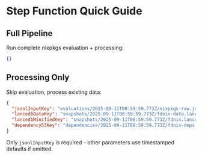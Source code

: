 # Step Function Quick Guide

## Full Pipeline
Run complete nixpkgs evaluation + processing:

```json
{}
```

## Processing Only
Skip evaluation, process existing data:

```json
{
  "jsonlInputKey": "evaluations/2025-09-11T08:59:59.773Z/nixpkgs-raw.jsonl",
  "lancedbDataKey": "snapshots/2025-09-11T08:59:59.773Z/fdnix-data.lancedb",
  "lancedbMinifiedKey": "snapshots/2025-09-11T08:59:59.773Z/fdnix.lancedb",
  "dependencyS3Key": "dependencies/2025-09-11T08:59:59.773Z/fdnix-deps.json"
}
```

Only `jsonlInputKey` is required - other parameters use timestamped defaults if omitted.